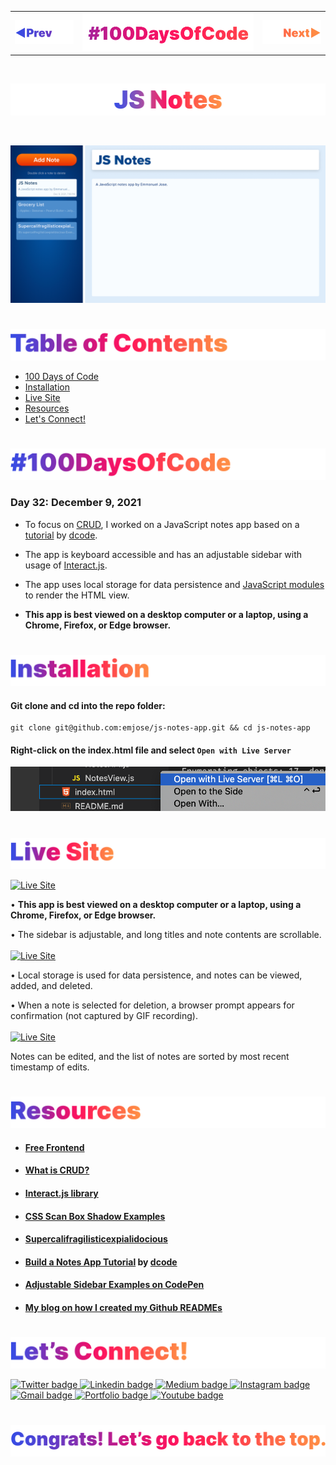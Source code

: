 <p id="header"><p>

<table><tr>
<td> <a href="https://github.com/emjose/agile-101/#header"><img src="Assets/header-left.png" alt="previous" style="width: 200px;"/></a> </td>
<td> <a href="https://github.com/emjose/one-hundred/#header"><img src="Assets/header-center.png" alt="100 days of code" style="width: 580px;"/></a> </td>
<td> <a href="https://github.com/emjose/design-patterns-101/#header"><img src="Assets/header-right.png" alt="next" style="width: 200px;"/></a> </td>

</tr></table>

<br>

<p id="project-title"><p>

<a href=#table-of-contents>![***repo-alt-text***](Assets/inter-032-js-notes.png)</a>

<br>

<a href="https://js-notes-app.vercel.app/">![JS Notes](Assets/preview-032-js-notes.png)</a>

#

<p id="table-of-contents"><p>

<a href=#table-of-contents>![Table of Contents](Assets/inter-toc.png)</a>

-   [100 Days of Code](#100days)
-   [Installation](#installation)
-   [Live Site](#live-site)
-   [Resources](#resources)
-   [Let's Connect!](#lets-connect)

#

<p id="100days"><p>

<a href=#100days>![#100DaysOfCode](Assets/inter-100hash.png)</a>

### Day 32: December 9, 2021

-   To focus on <a href="https://www.codecademy.com/article/what-is-crud">CRUD</a>, I worked on a JavaScript notes app based on a <a href="https://youtu.be/01YKQmia2Jw">tutorial</a> by <a href="https://www.youtube.com/dcode-software">dcode</a>.

-   The app is keyboard accessible and has an adjustable sidebar with usage of <a href="https://interactjs.io/">Interact.js</a>.

-   The app uses local storage for data persistence and <a href="https://developer.mozilla.org/en-US/docs/Web/JavaScript/Guide/Modules">JavaScript modules</a> to render the HTML view.

-   **This app is best viewed on a desktop computer or a laptop, using a Chrome, Firefox, or Edge browser.**

#

<p id="installation"><p>

<a href=#installation>![Installation](Assets/inter-installation.png)</a>

#### Git clone and cd into the repo folder:

```
git clone git@github.com:emjose/js-notes-app.git && cd js-notes-app
```

#### Right-click on the index.html file and select `Open with Live Server`

![#installation](Assets/inter-live-server.png)

#

<p id="live-site"><p>

<a href="https://js-notes-app.vercel.app/">![Live Site](Assets/inter-live-site.png)</a>

<a href="https://js-notes-app.vercel.app/">![Live Site](Assets/032-js-notes1.gif)</a>

• **This app is best viewed on a desktop computer or a laptop, using a Chrome, Firefox, or Edge browser.**

• The sidebar is adjustable, and long titles and note contents are scrollable.
<br>
<br>
<a href="https://js-notes-app.vercel.app/">![Live Site](Assets/032-js-notes2.gif)</a>

• Local storage is used for data persistence, and notes can be viewed, added, and deleted.

• When a note is selected for deletion, a browser prompt appears for confirmation (not captured by GIF recording).
<br>
<br>
<a href="https://js-notes-app.vercel.app/">![Live Site](Assets/032-js-notes3.gif)</a>

Notes can be edited, and the list of notes are sorted by most recent timestamp of edits.

#

<p id="resources"><p>

<a href=#resources>![Resources](Assets/inter-resources.png)</a>

-   #### [Free Frontend](https://freefrontend.com/)

-   #### [What is CRUD?](https://www.codecademy.com/article/what-is-crud)

-   #### [Interact.js library](https://interactjs.io/)

-   #### [CSS Scan Box Shadow Examples](https://getcssscan.com/css-box-shadow-examples)

-   #### [Supercalifragilisticexpialidocious](https://www.youtube.com/watch?v=uZNRzc3hWvE)

-   #### [Build a Notes App Tutorial](https://www.youtube.com/watch?v=01YKQmia2Jw) by [dcode](https://www.youtube.com/channel/UCjX0FtIZBBVD3YoCcxnDC4g)

-   #### [Adjustable Sidebar Examples on CodePen](https://codepen.io/search/pens?q=adjustable+sidebar&order=created_desc)

-   #### [My blog on how I created my Github READMEs](https://emmanueljose.medium.com/readme-a-makeover-story-b9c7be37a6de?sk=7ae6623d365409d875753e4604e42ffd)

#

<p id="lets-connect"><p>

<a href=#lets-connect>![Let's Connect!](Assets/inter-lets-connect.png)</a>

<p><a href="https://twitter.com/Emmanuel_Labor"><img src="https://img.shields.io/badge/twitter-%231DA1F2.svg?&style=for-the-badge&logo=twitter&logoColor=white" height=30 width=90 alt="Twitter badge"> <a href="https://www.linkedin.com/in/emmanuelpjose/"><img src="https://img.shields.io/badge/linkedin-%230064e7.svg?&style=for-the-badge&logo=linkedin&logoColor=white" height=30 width=90 alt="Linkedin badge"> <a href="https://emmanueljose.medium.com/"><img src="https://img.shields.io/badge/medium-%238700f5.svg?&style=for-the-badge&logo=medium&logoColor=white" height=30 width=90 alt="Medium badge"> <a href="https://www.instagram.com/emmanuel_jose/"><img src="https://img.shields.io/badge/instagram-%23ff0077.svg?&style=for-the-badge&logo=instagram&logoColor=white" height=30 width=90 alt="Instagram badge"> <a href="mailto:emjose@gmail.com"><img src="https://img.shields.io/badge/gmail-%23fd1745.svg?&style=for-the-badge&logo=gmail&logoColor=white" height=30 width=90 alt="Gmail badge"> <a href="https://www.emmanuel-jose.com/"><img src="https://img.shields.io/badge/portfolio-%23FF0000.svg?&style=for-the-badge&logoColor=white" height=30 width=90 alt="Portfolio badge"> <a href="https://github.com/emjose"><img src="https://img.shields.io/badge/github-%23ff8e44.svg?&style=for-the-badge&logo=github&logoColor=white" height=30 width=90 alt="Youtube badge"></p>

#

<a href=#header>![Back to Top](Assets/inter-congrats.png)</a>
